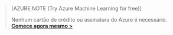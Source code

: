 >[AZURE.NOTE (Try Azure Machine Learning for free)]
>
>Nenhum cartão de crédito ou assinatura do Azure é necessário. <a href="https://studio.azureml.net/Home" target="_blank">**Comece agora mesmo >**</a>

<!---HONumber=58_postMigration-->
